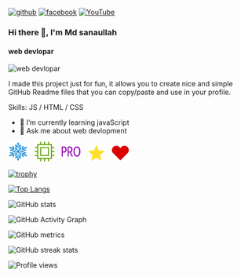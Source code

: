 [<img src='https://cdn.jsdelivr.net/npm/simple-icons@3.0.1/icons/github.svg' alt='github' height='40'>](https://github.com/sanaullah963)  [<img src='https://cdn.jsdelivr.net/npm/simple-icons@3.0.1/icons/facebook.svg' alt='facebook' height='40'>](https://www.facebook.com/intisarsanaullah)  [<img src='https://cdn.jsdelivr.net/npm/simple-icons@3.0.1/icons/youtube.svg' alt='YouTube' height='40'>](https://www.youtube.com/channel/onlineincomepolicy)


### Hi there 👋, I'm Md sanaullah
#### web devlopar
![web devlopar](https://scontent.fjsr11-1.fna.fbcdn.net/v/t1.6435-9/128878411_665816807416180_6282049072113043715_n.jpg?_nc_cat=102&ccb=1-7&_nc_sid=e3f864&_nc_eui2=AeHDFbe3UAA_PZltzo4TAaobVL6K1S6SJtBUvorVLpIm0Lygny5OPlhrvcZyrFQLlqWB4Nyld-3v--jUZj5CNMgw&_nc_ohc=5bsXMz8uErwAX-h9IG3&_nc_ht=scontent.fjsr11-1.fna&oh=00_AT_vhcy1TtecMpYC7XZzxFunqKI3y81bVUT-BAdBgRMYTQ&oe=6379D62C)

I made this project just for fun, it allows you to create nice and simple GitHub Readme files that you can copy/paste and use in your profile.

Skills: JS / HTML / CSS

- 🌱 I’m currently learning javaScript 
- 💬 Ask me about web devlopment 


  

<a href='https://archiveprogram.github.com/'><img src='https://raw.githubusercontent.com/acervenky/animated-github-badges/master/assets/acbadge.gif' width='40' height='40'></a> <a href='https://docs.github.com/en/developers'><img src='https://raw.githubusercontent.com/acervenky/animated-github-badges/master/assets/devbadge.gif' width='40' height='40'></a> <a href='https://github.com/pricing'><img src='https://raw.githubusercontent.com/acervenky/animated-github-badges/master/assets/pro.gif' width='40' height='40'></a> <a href='https://stars.github.com/'><img src='https://raw.githubusercontent.com/acervenky/animated-github-badges/master/assets/starbadge.gif' width='35' height='35'></a> <a href='https://docs.github.com/en/github/supporting-the-open-source-community-with-github-sponsors'><img src='https://raw.githubusercontent.com/acervenky/animated-github-badges/master/assets/sponsorbadge.gif' width='35' height='35'></a> 

[![trophy](https://github-profile-trophy.vercel.app/?username=sanaullah963)](https://github.com/ryo-ma/github-profile-trophy)

[![Top Langs](https://github-readme-stats.vercel.app/api/top-langs/?username=sanaullah963)](https://github.com/anuraghazra/github-readme-stats)

![GitHub stats](https://github-readme-stats.vercel.app/api?username=sanaullah963&show_icons=true&count_private=true)  

![GitHub Activity Graph](https://activity-graph.herokuapp.com/graph?username=sanaullah963)  

![GitHub metrics](https://metrics.lecoq.io/sanaullah963)  

![GitHub streak stats](https://github-readme-streak-stats.herokuapp.com/?user=sanaullah963)  

![Profile views](https://gpvc.arturio.dev/sanaullah963)  
